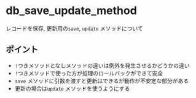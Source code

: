 # db_save_update_method

レコードを保存, 更新用の`save`, `update` メソッドについて

## ポイント

* `!`つきメソッドとなしメソッドの違いは例外を発生させるかどうかの違い
* `!`つきメソッドで使った方が処理のロールバックができて安全
* `save` メソッドに引数を渡すと更新はできるが動作が不安定な部分がある
* 更新の場合は`update` メソッドを使うようにする
